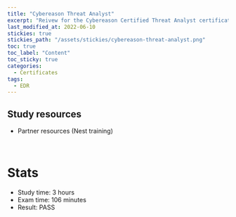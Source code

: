 ```yaml
---
title: "Cybereason Threat Analyst"
excerpt: "Reivew for the Cybereason Certified Threat Analyst certificate"
last_modified_at: 2022-06-10
stickies: true
stickies_path: "/assets/stickies/cybereason-threat-analyst.png"
toc: true
toc_label: "Content"
toc_sticky: true
categories:
  - Certificates
tags:
  - EDR
---
```


## Study resources
- Partner resources (Nest training)

<br>

# Stats
- Study time: 3 hours
- Exam time: 106 minutes
- Result:  PASS

<br>